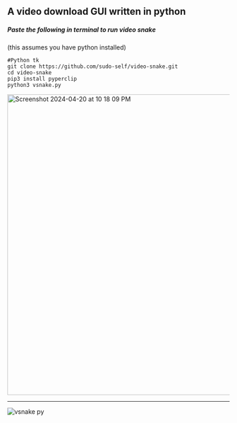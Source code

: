 ## A video download GUI written in python<br>
##### Paste the following in terminal to run video snake
(this assumes you have python installed)
```
#Python tk
git clone https://github.com/sudo-self/video-snake.git
cd video-snake
pip3 install pyperclip
python3 vsnake.py
```

<img width="680" alt="Screenshot 2024-04-20 at 10 18 09 PM" src="https://github.com/sudo-self/video-snake/assets/119916323/e36ca74c-65be-43a7-aea4-35b9a025d363"><hr>


![vsnake py](https://github.com/sudo-self/video-snake/assets/119916323/8a653c7b-b288-4c51-9590-dcc6fa33b841)

